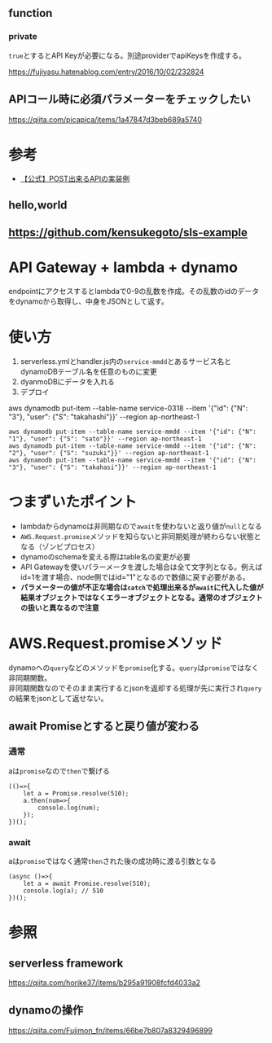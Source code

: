 ## function

### private

`true`とするとAPI Keyが必要になる。別途providerでapiKeysを作成する。

https://fujiyasu.hatenablog.com/entry/2016/10/02/232824

## APIコール時に必須パラメーターをチェックしたい

https://qiita.com/picapica/items/1a47847d3beb689a5740

# 参考

- [【公式】POST出来るAPIの実装例](https://www.serverless.com/blog/node-rest-api-with-serverless-lambda-and-dynamodb)



## hello,world

https://github.com/kensukegoto/sls-example
---


# API Gateway + lambda + dynamo

endpointにアクセスするとlambdaで0-9の乱数を作成。その乱数のidのデータをdynamoから取得し、中身をJSONとして返す。

# 使い方

1. serverless.ymlとhandler.js内の`service-mmdd`とあるサービス名とdynamoDBテーブル名を任意のものに変更
2. dyanmoDBにデータを入れる
3. デプロイ

aws dynamodb put-item --table-name service-0318 --item '{"id": {"N": "3"}, "user": {"S": "takahashi"}}' --region ap-northeast-1

```
aws dynamodb put-item --table-name service-mmdd --item '{"id": {"N": "1"}, "user": {"S": "sato"}}' --region ap-northeast-1
aws dynamodb put-item --table-name service-mmdd --item '{"id": {"N": "2"}, "user": {"S": "suzuki"}}' --region ap-northeast-1
aws dynamodb put-item --table-name service-mmdd --item '{"id": {"N": "3"}, "user": {"S": "takahasi"}}' --region ap-northeast-1
```
# つまずいたポイント

- lambdaからdynamoは非同期なので`await`を使わないと返り値が`null`となる
- `AWS.Request.promise`メソッドを知らないと非同期処理が終わらない状態となる（ゾンビプロセス）
- dynamoのschemaを変える際はtable名の変更が必要
- API Gatewayを使いパラーメータを渡した場合は全て文字列となる。例えばid=1を渡す場合、node側ではid="1"となるので数値に戻す必要がある。
- **パラメーターの値が不正な場合は`catch`で処理出来るが`await`に代入した値が結果オブジェクトではなくエラーオブジェクトとなる。通常のオブジェクトの扱いと異なるので注意**

# AWS.Request.promiseメソッド

dynamoへの`query`などのメソッドを`promise`化する。`query`は`promise`ではなく非同期関数。<br>
非同期関数なのでそのまま実行するとjsonを返却する処理が先に実行され`query`の結果をjsonとして返せない。

## await Promiseとすると戻り値が変わる

### 通常

aは`promise`なので`then`で繋げる

```JS
(()=>{
    let a = Promise.resolve(510);
    a.then(num=>{
        console.log(num);
    });
})();
```

### await

aは`promise`ではなく通常`then`された後の成功時に渡る引数となる

```JS
(async ()=>{
    let a = await Promise.resolve(510);
    console.log(a); // 510
})();
```

# 参照

## serverless framework
https://qiita.com/horike37/items/b295a91908fcfd4033a2

## dynamoの操作
https://qiita.com/Fujimon_fn/items/66be7b807a8329496899
